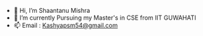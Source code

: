 - 👋 Hi, I’m Shaantanu Mishra
- 🌱 I’m currently Pursuing my Master's in CSE from IIT GUWAHATI
- 📫 Email : Kashyapsm54@gmail.com

<!---
Kshan54/Kshan54 is a ✨ special ✨ repository because its `README.md` (this file) appears on your GitHub profile.
You can click the Preview link to take a look at your changes.
--->
